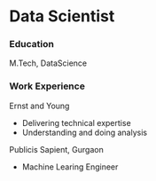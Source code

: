 # Data Scientist

### Education
M.Tech, DataScience

### Work Experience
Ernst and Young
- Delivering technical expertise
- Understanding and doing analysis

Publicis Sapient, Gurgaon
- Machine Learing Engineer
